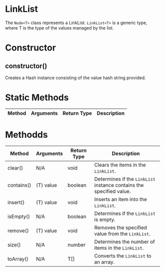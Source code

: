 # LinkList
The `Node<T>` class represents a LinkList. `LinkList<T>` is a generic type, where T is the type of the values managed by the list.

# Constructor
## constructor()
Creates a Hash instance consisting of the value hash string provided.

# Static Methods
| **Method** | **Arguments** | **Return Type** | **Description** |
| ----------- | ----------- | ----------- | ----------- |

# Methodds
| **Method** | **Arguments** | **Return Type** | **Description** |
| ----------- | ----------- | ----------- | ----------- |
| clear() | N/A | void | Clears the items in the `LinkList`. |
| contains() | (T) value | boolean | Determines if the `LinkList` instance contains the specified value. |
| insert() | (T) value | void | Inserts an item into the `LinkList`. |
| isEmpty() | N/A | boolean | Determines if the `LinkList` is empty. |
| remove() | (T) value | void | Removes the specified value from the `LinkList`. |
| size() | N/A | number | Determines the number of items in the `LinkList`. |
| toArray() | N/A | T[] | Converts the `LinkList` to an array. |